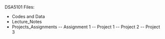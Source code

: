DSA5101 Files:
 - Codes and Data
 - Lecture_Notes
 - Projects_Assignments
  -- Assignment 1
  -- Project 1
  -- Project 2
  -- Project 3
